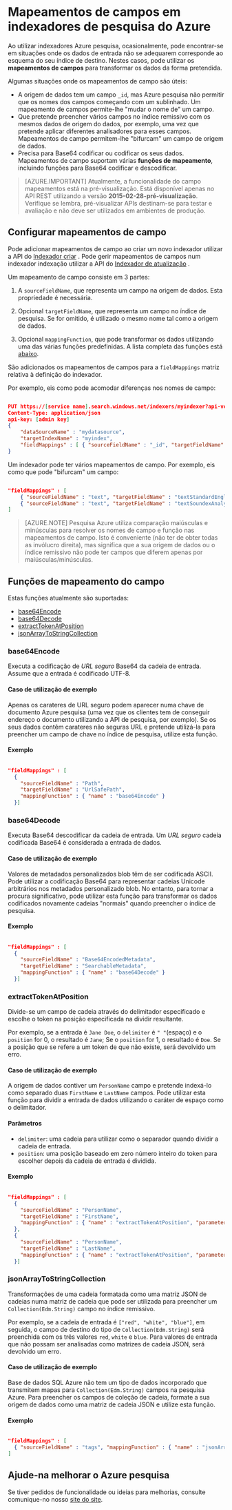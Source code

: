 <properties
pageTitle="Mapeamentos de campos em indexadores de pesquisa do Azure"
description="Configurar mapeamentos de campo indexador Azure pesquisa para ter em conta das diferenças nos nomes de campos e representações de dados"
services="search"
documentationCenter=""
authors="chaosrealm"
manager="pablocas"
editor="" />

<tags
ms.service="search"
ms.devlang="rest-api"
ms.workload="search" 
ms.topic="article"  
ms.tgt_pltfrm="na"
ms.date="10/17/2016"
ms.author="eugenesh" />

# <a name="field-mappings-in-azure-search-indexers"></a>Mapeamentos de campos em indexadores de pesquisa do Azure

Ao utilizar indexadores Azure pesquisa, ocasionalmente, pode encontrar-se em situações onde os dados de entrada não se adequarem corresponde ao esquema do seu índice de destino. Nestes casos, pode utilizar os **mapeamentos de campos** para transformar os dados da forma pretendida. 

Algumas situações onde os mapeamentos de campo são úteis:
 
- A origem de dados tem um campo `_id`, mas Azure pesquisa não permitir que os nomes dos campos começando com um sublinhado. Um mapeamento de campos permite-lhe "mudar o nome de" um campo. 
- Que pretende preencher vários campos no índice remissivo com os mesmos dados de origem do dados, por exemplo, uma vez que pretende aplicar diferentes analisadores para esses campos. Mapeamentos de campo permitem-lhe "bifurcam" um campo de origem de dados.
- Precisa para Base64 codificar ou codificar os seus dados. Mapeamentos de campo suportam várias **funções de mapeamento**, incluindo funções para Base64 codificar e descodificar.   


> [AZURE.IMPORTANT] Atualmente, a funcionalidade do campo mapeamentos está na pré-visualização. Está disponível apenas no API REST utilizando a versão **2015-02-28-pré-visualização**. Verifique se lembra, pré-visualizar APIs destinam-se para testar e avaliação e não deve ser utilizados em ambientes de produção.

## <a name="setting-up-field-mappings"></a>Configurar mapeamentos de campo

Pode adicionar mapeamentos de campo ao criar um novo indexador utilizar a API do [Indexador criar](search-api-indexers-2015-02-28-preview.md#create-indexer) . Pode gerir mapeamentos de campos num indexador indexação utilizar a API do [Indexador de atualização](search-api-indexers-2015-02-28-preview.md#update-indexer) . 

Um mapeamento de campo consiste em 3 partes: 

1. A `sourceFieldName`, que representa um campo na origem de dados. Esta propriedade é necessária. 

2. Opcional `targetFieldName`, que representa um campo no índice de pesquisa. Se for omitido, é utilizado o mesmo nome tal como a origem de dados. 

3. Opcional `mappingFunction`, que pode transformar os dados utilizando uma das várias funções predefinidas. A lista completa das funções está [abaixo](#mappingFunctions).

São adicionados os mapeamentos de campos para a `fieldMappings` matriz relativa à definição do indexador. 

Por exemplo, eis como pode acomodar diferenças nos nomes de campo: 

```JSON

PUT https://[service name].search.windows.net/indexers/myindexer?api-version=[api-version]
Content-Type: application/json
api-key: [admin key]
{
    "dataSourceName" : "mydatasource",
    "targetIndexName" : "myindex",
    "fieldMappings" : [ { "sourceFieldName" : "_id", "targetFieldName" : "id" } ] 
} 
```

Um indexador pode ter vários mapeamentos de campo. Por exemplo, eis como que pode "bifurcam" um campo:

```JSON

"fieldMappings" : [ 
    { "sourceFieldName" : "text", "targetFieldName" : "textStandardEnglishAnalyzer" },
    { "sourceFieldName" : "text", "targetFieldName" : "textSoundexAnalyzer" }, 
] 
```

> [AZURE.NOTE] Pesquisa Azure utiliza comparação maiúsculas e minúsculas para resolver os nomes de campo e função nas mapeamentos de campo. Isto é conveniente (não ter de obter todas as invólucro direita), mas significa que a sua origem de dados ou o índice remissivo não pode ter campos que diferem apenas por maiúsculas/minúsculas.  

<a name="mappingFunctions"></a>
## <a name="field-mapping-functions"></a>Funções de mapeamento do campo

Estas funções atualmente são suportadas: 

- [base64Encode](#base64EncodeFunction)
- [base64Decode](#base64DecodeFunction)
- [extractTokenAtPosition](#extractTokenAtPositionFunction)
- [jsonArrayToStringCollection](#jsonArrayToStringCollectionFunction)

<a name="base64EncodeFunction"></a>
### <a name="base64encode"></a>base64Encode 

Executa a codificação de *URL seguro* Base64 da cadeia de entrada. Assume que a entrada é codificado UTF-8. 

#### <a name="sample-use-case"></a>Caso de utilização de exemplo 

Apenas os carateres de URL seguro podem aparecer numa chave de documento Azure pesquisa (uma vez que os clientes tem de conseguir endereço o documento utilizando a API de pesquisa, por exemplo). Se os seus dados contêm carateres não seguras URL e pretende utilizá-la para preencher um campo de chave no índice de pesquisa, utilize esta função.   

#### <a name="example"></a>Exemplo 

```JSON

"fieldMappings" : [ 
  { 
    "sourceFieldName" : "Path", 
    "targetFieldName" : "UrlSafePath",
    "mappingFunction" : { "name" : "base64Encode" } 
  }] 
```

<a name="base64DecodeFunction"></a>
### <a name="base64decode"></a>base64Decode

Executa Base64 descodificar da cadeia de entrada. Um *URL seguro* cadeia codificada Base64 é considerada a entrada de dados. 

#### <a name="sample-use-case"></a>Caso de utilização de exemplo 

Valores de metadados personalizados blob têm de ser codificada ASCII. Pode utilizar a codificação Base64 para representar cadeias Unicode arbitrários nos metadados personalizado blob. No entanto, para tornar a procura significativo, pode utilizar esta função para transformar os dados codificados novamente cadeias "normais" quando preencher o índice de pesquisa.  

#### <a name="example"></a>Exemplo 

```JSON

"fieldMappings" : [ 
  { 
    "sourceFieldName" : "Base64EncodedMetadata", 
    "targetFieldName" : "SearchableMetadata",
    "mappingFunction" : { "name" : "base64Decode" } 
  }] 
```

<a name="extractTokenAtPositionFunction"></a>
### <a name="extracttokenatposition"></a>extractTokenAtPosition

Divide-se um campo de cadeia através do delimitador especificado e escolhe o token na posição especificada na dividir resultante.

Por exemplo, se a entrada é `Jane Doe`, o `delimiter` é `" "`(espaço) e o `position` for 0, o resultado é `Jane`; Se o `position` for 1, o resultado é `Doe`. Se a posição que se refere a um token de que não existe, será devolvido um erro.

#### <a name="sample-use-case"></a>Caso de utilização de exemplo 

A origem de dados contiver um `PersonName` campo e pretende indexá-lo como separado duas `FirstName` e `LastName` campos. Pode utilizar esta função para dividir a entrada de dados utilizando o caráter de espaço como o delimitador.

#### <a name="parameters"></a>Parâmetros

- `delimiter`: uma cadeia para utilizar como o separador quando dividir a cadeia de entrada.
- `position`: uma posição baseado em zero número inteiro do token para escolher depois da cadeia de entrada é dividida.    

#### <a name="example"></a>Exemplo

```JSON 

"fieldMappings" : [ 
  { 
    "sourceFieldName" : "PersonName", 
    "targetFieldName" : "FirstName",
    "mappingFunction" : { "name" : "extractTokenAtPosition", "parameters" : { "delimiter" : " ", "position" : 0 } } 
  }, 
  { 
    "sourceFieldName" : "PersonName", 
    "targetFieldName" : "LastName",
    "mappingFunction" : { "name" : "extractTokenAtPosition", "parameters" : { "delimiter" : " ", "position" : 1 } } 
  }] 
```

<a name="jsonArrayToStringCollectionFunction"></a>
### <a name="jsonarraytostringcollection"></a>jsonArrayToStringCollection

Transformações de uma cadeia formatada como uma matriz JSON de cadeias numa matriz de cadeia que pode ser utilizada para preencher um `Collection(Edm.String)` campo no índice remissivo. 

Por exemplo, se a cadeia de entrada é `["red", "white", "blue"]`, em seguida, o campo de destino do tipo de `Collection(Edm.String)` será preenchida com os três valores `red`, `white` e `blue`. Para valores de entrada que não possam ser analisadas como matrizes de cadeia JSON, será devolvido um erro. 

#### <a name="sample-use-case"></a>Caso de utilização de exemplo

Base de dados SQL Azure não tem um tipo de dados incorporado que transmitem mapas para `Collection(Edm.String)` campos na pesquisa Azure. Para preencher os campos de coleção de cadeia, formate a sua origem de dados como uma matriz de cadeia JSON e utilize esta função. 

#### <a name="example"></a>Exemplo 

```JSON

"fieldMappings" : [ 
  { "sourceFieldName" : "tags", "mappingFunction" : { "name" : "jsonArrayToStringCollection" } }
] 
```

## <a name="help-us-make-azure-search-better"></a>Ajude-na melhorar o Azure pesquisa

Se tiver pedidos de funcionalidade ou ideias para melhorias, consulte comunique-no nosso [site do site](https://feedback.azure.com/forums/263029-azure-search/).